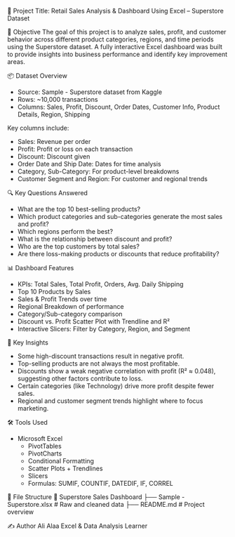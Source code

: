📌 Project Title:
Retail Sales Analysis & Dashboard Using Excel – Superstore Dataset

🎯 Objective
The goal of this project is to analyze sales, profit, and customer behavior across different product categories, regions, and time periods using the Superstore dataset. A fully interactive Excel dashboard was built to provide insights into business performance and identify key improvement areas.

📦 Dataset Overview
- Source: Sample - Superstore dataset from Kaggle
- Rows: ~10,000 transactions
- Columns: Sales, Profit, Discount, Order Dates, Customer Info, Product Details, Region, Shipping

Key columns include:
- Sales: Revenue per order
- Profit: Profit or loss on each transaction
- Discount: Discount given
- Order Date and Ship Date: Dates for time analysis
- Category, Sub-Category: For product-level breakdowns
- Customer Segment and Region: For customer and regional trends

🔍 Key Questions Answered
- What are the top 10 best-selling products?
- Which product categories and sub-categories generate the most sales and profit?
- Which regions perform the best?
- What is the relationship between discount and profit?
- Who are the top customers by total sales?
- Are there loss-making products or discounts that reduce profitability?

📊 Dashboard Features
- KPIs: Total Sales, Total Profit, Orders, Avg. Daily Shipping
- Top 10 Products by Sales
- Sales & Profit Trends over time
- Regional Breakdown of performance
- Category/Sub-category comparison
- Discount vs. Profit Scatter Plot with Trendline and R²
- Interactive Slicers: Filter by Category, Region, and Segment

🧠 Key Insights
- Some high-discount transactions result in negative profit.
- Top-selling products are not always the most profitable.
- Discounts show a weak negative correlation with profit (R² ≈ 0.048), suggesting other factors contribute to loss.
- Certain categories (like Technology) drive more profit despite fewer sales.
- Regional and customer segment trends highlight where to focus marketing.

🛠 Tools Used
- Microsoft Excel
  - PivotTables
  - PivotCharts
  - Conditional Formatting
  - Scatter Plots + Trendlines
  - Slicers
  - Formulas: SUMIF, COUNTIF, DATEDIF, IF, CORREL

📁 File Structure
📂 Superstore Sales Dashboard
├── Sample - Superstore.xlsx     # Raw and cleaned data
├── README.md                    # Project overview

✍️ Author
Ali Alaa
Excel & Data Analysis Learner

